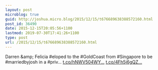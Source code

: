 ```yaml
---
layout: post
microblog: true
guid: http://joshua.micro.blog/2015/12/15/t676689638388572160.html
post_id: 36490
date: 2015-12-15T20:05:56+1100
lastmod: 2019-07-30T17:41:26+1100
type: post
url: /2015/12/15/t676689638388572160.html
---
```

Darren &amp;amp; Felicia #eloped to the #GoldCoast from #Singapore to be #marriedbyjosh in a #priv… [t.co/hNWV504WY...](https://t.co/hNWV504WY4) [t.co/4Fh5j6gQZ...](https://t.co/4Fh5j6gQZy)

